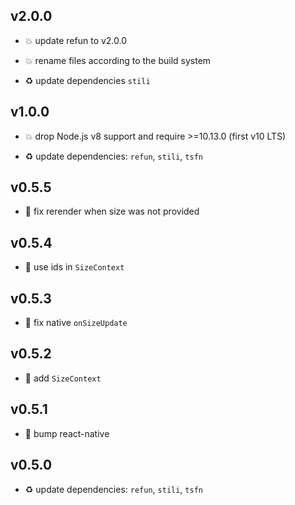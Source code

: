 ## v2.0.0

* 💥 update refun to v2.0.0

* 💥 rename files according to the build system

* ♻️ update dependencies `stili`

## v1.0.0

* 💥 drop Node.js v8 support and require >=10.13.0 (first v10 LTS)

* ♻️ update dependencies: `refun`, `stili`, `tsfn`

## v0.5.5

* 🐞 fix rerender when size was not provided

## v0.5.4

* 🐞 use ids in `SizeContext`

## v0.5.3

* 🐞 fix native `onSizeUpdate`

## v0.5.2

* 🐞 add `SizeContext`

## v0.5.1

* 🐞 bump react-native

## v0.5.0

* ♻️ update dependencies: `refun`, `stili`, `tsfn`
